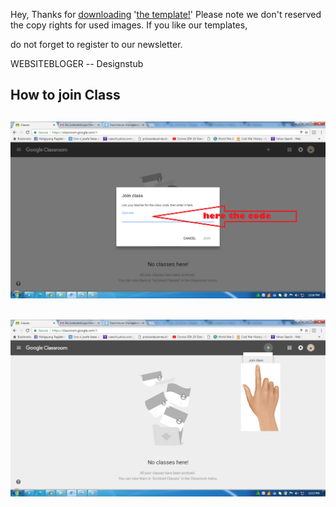 Hey, Thanks for [downloading](https://github.com/websitebloger/free-css-temp/releases) '[the template!](https://github.com/websitebloger/free-css-temp/tree/downloads/docs/download)' Please note we don't reserved the copy rights for used images.
If you like our templates, 

do not forget to register to our newsletter.

WEBSITEBLOGER
-- Designstub

## How to join Class
## ![How to join Class](doc/Class%20code.png?raw=true)
## ![join team.png](doc/join%20team.png?raw=true)
